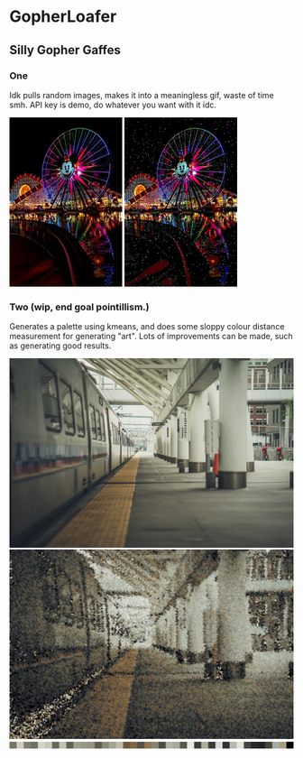 # GopherLoafer
## Silly Gopher Gaffes
### One 
Idk pulls random images, makes it into a meaningless gif, waste of time smh. API key is demo, do whatever you want with it idc.

![Hail the mouse](https://raw.githubusercontent.com/Hallicopter/GopherLoafer/master/One/output/stolen.jpeg) ![Hail the mouse](https://raw.githubusercontent.com/Hallicopter/GopherLoafer/master/One/output/giffun.gif)

### Two (wip, end goal pointillism.)

Generates a palette using kmeans, and does some sloppy colour distance measurement for generating "art". Lots of improvements can be made, such as generating good results.


<img src="https://raw.githubusercontent.com/Hallicopter/GopherLoafer/master/Two/output/stolen.jpeg" width="600">
<img src="https://raw.githubusercontent.com/Hallicopter/GopherLoafer/master/Two/output/out.jpeg" width="600">
<br>
<img src="https://raw.githubusercontent.com/Hallicopter/GopherLoafer/master/Two/output/palette.png" width="600">

